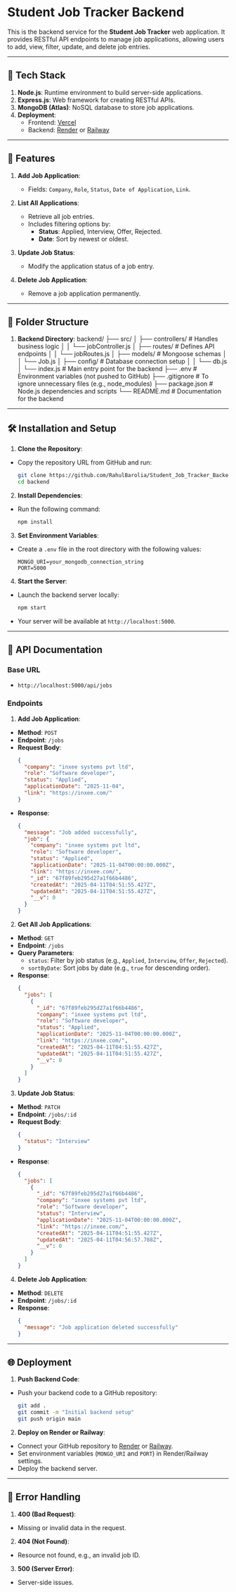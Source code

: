 # Student Job Tracker Backend

This is the backend service for the **Student Job Tracker** web application. It provides RESTful API endpoints to manage job applications, allowing users to add, view, filter, update, and delete job entries.

---

## 🔧 Tech Stack

1. **Node.js**: Runtime environment to build server-side applications.
2. **Express.js**: Web framework for creating RESTful APIs.
3. **MongoDB (Atlas)**: NoSQL database to store job applications.
4. **Deployment**:
   - Frontend: [Vercel](https://vercel.com/)
   - Backend: [Render](https://render.com/) or [Railway](https://railway.app/)

---

## 🚀 Features

1. **Add Job Application**:

   - Fields: `Company`, `Role`, `Status`, `Date of Application`, `Link`.

2. **List All Applications**:

   - Retrieve all job entries.
   - Includes filtering options by:
     - **Status**: Applied, Interview, Offer, Rejected.
     - **Date**: Sort by newest or oldest.

3. **Update Job Status**:

   - Modify the application status of a job entry.

4. **Delete Job Application**:
   - Remove a job application permanently.

---

## 📂 Folder Structure

1. **Backend Directory**:
   backend/
   ├── src/
   │ ├── controllers/ # Handles business logic
   │ │ └── jobController.js
   │ ├── routes/ # Defines API endpoints
   │ │ └── jobRoutes.js
   │ ├── models/ # Mongoose schemas
   │ │ └── Job.js
   │ ├── config/ # Database connection setup
   │ │ └── db.js
   │ └── index.js # Main entry point for the backend
   ├── .env # Environment variables (not pushed to GitHub)
   ├── .gitignore # To ignore unnecessary files (e.g., node_modules)
   ├── package.json # Node.js dependencies and scripts
   └── README.md # Documentation for the backend

---

## 🛠️ Installation and Setup

1. **Clone the Repository**:

- Copy the repository URL from GitHub and run:
  ```bash
  git clone https://github.com/RahulBarolia/Student_Job_Tracker_Backend_Apis.git
  cd backend
  ```

2. **Install Dependencies**:

- Run the following command:
  ```bash
  npm install
  ```

3. **Set Environment Variables**:

- Create a `.env` file in the root directory with the following values:
  ```env
  MONGO_URI=your_mongodb_connection_string
  PORT=5000
  ```

4. **Start the Server**:

- Launch the backend server locally:

  ```bash
  npm start
  ```

- Your server will be available at `http://localhost:5000`.

---

## 📄 API Documentation

### Base URL

- `http://localhost:5000/api/jobs`

### Endpoints

1. **Add Job Application**:

- **Method**: `POST`
- **Endpoint**: `/jobs`
- **Request Body**:
  ```json
  {
    "company": "inxee systems pvt ltd",
    "role": "Software developer",
    "status": "Applied",
    "applicationDate": "2025-11-04",
    "link": "https://inxee.com/"
  }
  ```
- **Response**:
  ```json
  {
    "message": "Job added successfully",
    "job": {
      "company": "inxee systems pvt ltd",
      "role": "Software developer",
      "status": "Applied",
      "applicationDate": "2025-11-04T00:00:00.000Z",
      "link": "https://inxee.com/",
      "_id": "67f89feb295d27a1f66b4486",
      "createdAt": "2025-04-11T04:51:55.427Z",
      "updatedAt": "2025-04-11T04:51:55.427Z",
      "__v": 0
    }
  }
  ```

2. **Get All Job Applications**:

- **Method**: `GET`
- **Endpoint**: `/jobs`
- **Query Parameters**:
  - `status`: Filter by job status (e.g., `Applied`, `Interview`, `Offer`, `Rejected`).
  - `sortByDate`: Sort jobs by date (e.g., `true` for descending order).
- **Response**:
  ```json
  {
    "jobs": [
      {
        "_id": "67f89feb295d27a1f66b4486",
        "company": "inxee systems pvt ltd",
        "role": "Software developer",
        "status": "Applied",
        "applicationDate": "2025-11-04T00:00:00.000Z",
        "link": "https://inxee.com/",
        "createdAt": "2025-04-11T04:51:55.427Z",
        "updatedAt": "2025-04-11T04:51:55.427Z",
        "__v": 0
      }
    ]
  }
  ```

3. **Update Job Status**:

- **Method**: `PATCH`
- **Endpoint**: `/jobs/:id`
- **Request Body**:
  ```json
  {
    "status": "Interview"
  }
  ```
- **Response**:
  ```json
  {
    "jobs": [
      {
        "_id": "67f89feb295d27a1f66b4486",
        "company": "inxee systems pvt ltd",
        "role": "Software developer",
        "status": "Interview",
        "applicationDate": "2025-11-04T00:00:00.000Z",
        "link": "https://inxee.com/",
        "createdAt": "2025-04-11T04:51:55.427Z",
        "updatedAt": "2025-04-11T04:56:57.788Z",
        "__v": 0
      }
    ]
  }
  ```

4. **Delete Job Application**:

- **Method**: `DELETE`
- **Endpoint**: `/jobs/:id`
- **Response**:
  ```json
  {
    "message": "Job application deleted successfully"
  }
  ```

---

## 🌐 Deployment

1. **Push Backend Code**:

- Push your backend code to a GitHub repository:
  ```bash
  git add .
  git commit -m "Initial backend setup"
  git push origin main
  ```

2. **Deploy on Render or Railway**:

- Connect your GitHub repository to [Render](https://render.com/) or [Railway](https://railway.app/).
- Set environment variables (`MONGO_URI` and `PORT`) in Render/Railway settings.
- Deploy the backend server.

---

## 🐞 Error Handling

1. **400 (Bad Request)**:

- Missing or invalid data in the request.

2. **404 (Not Found)**:

- Resource not found, e.g., an invalid job ID.

3. **500 (Server Error)**:

- Server-side issues.
